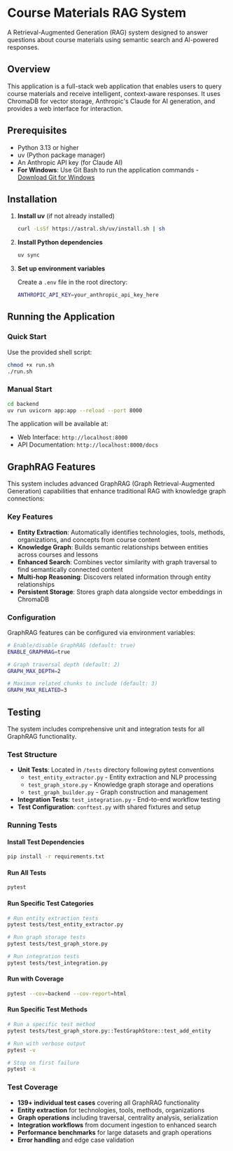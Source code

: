 # Course Materials RAG System

A Retrieval-Augmented Generation (RAG) system designed to answer questions about course materials using semantic search and AI-powered responses.

## Overview

This application is a full-stack web application that enables users to query course materials and receive intelligent, context-aware responses. It uses ChromaDB for vector storage, Anthropic's Claude for AI generation, and provides a web interface for interaction.


## Prerequisites

- Python 3.13 or higher
- uv (Python package manager)
- An Anthropic API key (for Claude AI)
- **For Windows**: Use Git Bash to run the application commands - [Download Git for Windows](https://git-scm.com/downloads/win)

## Installation

1. **Install uv** (if not already installed)
   ```bash
   curl -LsSf https://astral.sh/uv/install.sh | sh
   ```

2. **Install Python dependencies**
   ```bash
   uv sync
   ```

3. **Set up environment variables**
   
   Create a `.env` file in the root directory:
   ```bash
   ANTHROPIC_API_KEY=your_anthropic_api_key_here
   ```

## Running the Application

### Quick Start

Use the provided shell script:
```bash
chmod +x run.sh
./run.sh
```

### Manual Start

```bash
cd backend
uv run uvicorn app:app --reload --port 8000
```

The application will be available at:
- Web Interface: `http://localhost:8000`
- API Documentation: `http://localhost:8000/docs`

## GraphRAG Features

This system includes advanced GraphRAG (Graph Retrieval-Augmented Generation) capabilities that enhance traditional RAG with knowledge graph connections:

### Key Features
- **Entity Extraction**: Automatically identifies technologies, tools, methods, organizations, and concepts from course content
- **Knowledge Graph**: Builds semantic relationships between entities across courses and lessons
- **Enhanced Search**: Combines vector similarity with graph traversal to find semantically connected content
- **Multi-hop Reasoning**: Discovers related information through entity relationships
- **Persistent Storage**: Stores graph data alongside vector embeddings in ChromaDB

### Configuration
GraphRAG features can be configured via environment variables:
```bash
# Enable/disable GraphRAG (default: true)
ENABLE_GRAPHRAG=true

# Graph traversal depth (default: 2)
GRAPH_MAX_DEPTH=2

# Maximum related chunks to include (default: 3) 
GRAPH_MAX_RELATED=3
```

## Testing

The system includes comprehensive unit and integration tests for all GraphRAG functionality.

### Test Structure
- **Unit Tests**: Located in `/tests` directory following pytest conventions
  - `test_entity_extractor.py` - Entity extraction and NLP processing
  - `test_graph_store.py` - Knowledge graph storage and operations
  - `test_graph_builder.py` - Graph construction and management
- **Integration Tests**: `test_integration.py` - End-to-end workflow testing
- **Test Configuration**: `conftest.py` with shared fixtures and setup

### Running Tests

#### Install Test Dependencies
```bash
pip install -r requirements.txt
```

#### Run All Tests
```bash
pytest
```

#### Run Specific Test Categories
```bash
# Run entity extraction tests
pytest tests/test_entity_extractor.py

# Run graph storage tests  
pytest tests/test_graph_store.py

# Run integration tests
pytest tests/test_integration.py
```

#### Run with Coverage
```bash
pytest --cov=backend --cov-report=html
```

#### Run Specific Test Methods
```bash
# Run a specific test method
pytest tests/test_graph_store.py::TestGraphStore::test_add_entity

# Run with verbose output
pytest -v

# Stop on first failure
pytest -x
```

### Test Coverage
- **139+ individual test cases** covering all GraphRAG functionality
- **Entity extraction** for technologies, tools, methods, organizations
- **Graph operations** including traversal, centrality analysis, serialization
- **Integration workflows** from document ingestion to enhanced search
- **Performance benchmarks** for large datasets and graph operations
- **Error handling** and edge case validation

